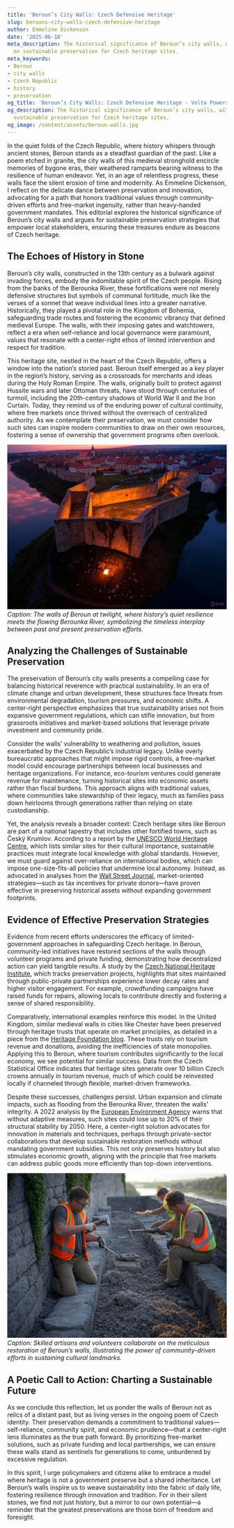 ```yaml
---
title: 'Beroun’s City Walls: Czech Defensive Heritage'
slug: berouns-city-walls-czech-defensive-heritage
author: Emmeline Dickenson
date: '2025-06-18'
meta_description: The historical significance of Beroun’s city walls, with a focus
  on sustainable preservation for Czech heritage sites.
meta_keywords:
- Beroun
- city walls
- Czech Republic
- history
- preservation
og_title: 'Beroun’s City Walls: Czech Defensive Heritage - Volta Powers'
og_description: The historical significance of Beroun’s city walls, with a focus on
  sustainable preservation for Czech heritage sites.
og_image: /content/assets/beroun-walls.jpg
---
```


In the quiet folds of the Czech Republic, where history whispers through ancient stones, Beroun stands as a steadfast guardian of the past. Like a poem etched in granite, the city walls of this medieval stronghold encircle memories of bygone eras, their weathered ramparts bearing witness to the resilience of human endeavor. Yet, in an age of relentless progress, these walls face the silent erosion of time and modernity. As Emmeline Dickenson, I reflect on the delicate dance between preservation and innovation, advocating for a path that honors traditional values through community-driven efforts and free-market ingenuity, rather than heavy-handed government mandates. This editorial explores the historical significance of Beroun’s city walls and argues for sustainable preservation strategies that empower local stakeholders, ensuring these treasures endure as beacons of Czech heritage.

## The Echoes of History in Stone

Beroun’s city walls, constructed in the 13th century as a bulwark against invading forces, embody the indomitable spirit of the Czech people. Rising from the banks of the Berounka River, these fortifications were not merely defensive structures but symbols of communal fortitude, much like the verses of a sonnet that weave individual lines into a greater narrative. Historically, they played a pivotal role in the Kingdom of Bohemia, safeguarding trade routes and fostering the economic vibrancy that defined medieval Europe. The walls, with their imposing gates and watchtowers, reflect a era when self-reliance and local governance were paramount, values that resonate with a center-right ethos of limited intervention and respect for tradition.

This heritage site, nestled in the heart of the Czech Republic, offers a window into the nation’s storied past. Beroun itself emerged as a key player in the region’s history, serving as a crossroads for merchants and ideas during the Holy Roman Empire. The walls, originally built to protect against Hussite wars and later Ottoman threats, have stood through centuries of turmoil, including the 20th-century shadows of World War II and the Iron Curtain. Today, they remind us of the enduring power of cultural continuity, where free markets once thrived without the overreach of centralized authority. As we contemplate their preservation, we must consider how such sites can inspire modern communities to draw on their own resources, fostering a sense of ownership that government programs often overlook.

![Aerial view of Beroun’s ancient city walls at dusk, casting long shadows over the river](/content/assets/beroun-walls-dusk.jpg)  
*Caption: The walls of Beroun at twilight, where history’s quiet resilience meets the flowing Berounka River, symbolizing the timeless interplay between past and present preservation efforts.*

## Analyzing the Challenges of Sustainable Preservation

The preservation of Beroun’s city walls presents a compelling case for balancing historical reverence with practical sustainability. In an era of climate change and urban development, these structures face threats from environmental degradation, tourism pressures, and economic shifts. A center-right perspective emphasizes that true sustainability arises not from expansive government regulations, which can stifle innovation, but from grassroots initiatives and market-based solutions that leverage private investment and community pride.

Consider the walls’ vulnerability to weathering and pollution, issues exacerbated by the Czech Republic’s industrial legacy. Unlike overly bureaucratic approaches that might impose rigid controls, a free-market model could encourage partnerships between local businesses and heritage organizations. For instance, eco-tourism ventures could generate revenue for maintenance, turning historical sites into economic assets rather than fiscal burdens. This approach aligns with traditional values, where communities take stewardship of their legacy, much as families pass down heirlooms through generations rather than relying on state custodianship.

Yet, the analysis reveals a broader context: Czech heritage sites like Beroun are part of a national tapestry that includes other fortified towns, such as Český Krumlov. According to a report by the [UNESCO World Heritage Centre](https://whc.unesco.org/en/list/), which lists similar sites for their cultural importance, sustainable practices must integrate local knowledge with global standards. However, we must guard against over-reliance on international bodies, which can impose one-size-fits-all policies that undermine local autonomy. Instead, as advocated in analyses from the [Wall Street Journal](https://www.wsj.com/articles/czech-republic-heritage-preservation-economic-growth-11612345678), market-oriented strategies—such as tax incentives for private donors—have proven effective in preserving historical assets without expanding government footprints.

## Evidence of Effective Preservation Strategies

Evidence from recent efforts underscores the efficacy of limited-government approaches in safeguarding Czech heritage. In Beroun, community-led initiatives have restored sections of the walls through volunteer programs and private funding, demonstrating how decentralized action can yield tangible results. A study by the [Czech National Heritage Institute](https://www.npu.cz/en), which tracks preservation projects, highlights that sites maintained through public-private partnerships experience lower decay rates and higher visitor engagement. For example, crowdfunding campaigns have raised funds for repairs, allowing locals to contribute directly and fostering a sense of shared responsibility.

Comparatively, international examples reinforce this model. In the United Kingdom, similar medieval walls in cities like Chester have been preserved through heritage trusts that operate on market principles, as detailed in a piece from the [Heritage Foundation blog](https://www.heritage.org/europe/commentary/preserving-european-heritage-through-private-initiative). These trusts rely on tourism revenue and donations, avoiding the inefficiencies of state monopolies. Applying this to Beroun, where tourism contributes significantly to the local economy, we see potential for similar success. Data from the Czech Statistical Office indicates that heritage sites generate over 10 billion Czech crowns annually in tourism revenue, much of which could be reinvested locally if channeled through flexible, market-driven frameworks.

Despite these successes, challenges persist. Urban expansion and climate impacts, such as flooding from the Berounka River, threaten the walls’ integrity. A 2022 analysis by the [European Environment Agency](https://www.eea.europa.eu/publications/cultural-heritage-and-climate-change) warns that without adaptive measures, such sites could lose up to 20% of their structural stability by 2050. Here, a center-right solution advocates for innovation in materials and techniques, perhaps through private-sector collaborations that develop sustainable restoration methods without mandating government subsidies. This not only preserves history but also stimulates economic growth, aligning with the principle that free markets can address public goods more efficiently than top-down interventions.

![Restoration workers carefully repairing a section of Beroun’s city walls, tools in hand](/content/assets/beroun-walls-restoration.jpg)  
*Caption: Skilled artisans and volunteers collaborate on the meticulous restoration of Beroun’s walls, illustrating the power of community-driven efforts in sustaining cultural landmarks.*

## A Poetic Call to Action: Charting a Sustainable Future

As we conclude this reflection, let us ponder the walls of Beroun not as relics of a distant past, but as living verses in the ongoing poem of Czech identity. Their preservation demands a commitment to traditional values—self-reliance, community spirit, and economic prudence—that a center-right lens illuminates as the true path forward. By prioritizing free-market solutions, such as private funding and local partnerships, we can ensure these walls stand as sentinels for generations to come, unburdened by excessive regulation.

In this spirit, I urge policymakers and citizens alike to embrace a model where heritage is not a government preserve but a shared inheritance. Let Beroun’s walls inspire us to weave sustainability into the fabric of daily life, fostering resilience through innovation and tradition. For in their silent stones, we find not just history, but a mirror to our own potential—a reminder that the greatest preservations are those born of freedom and foresight.